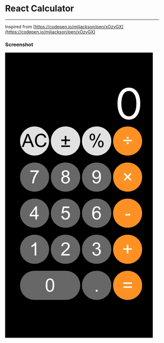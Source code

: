 # React Calculator 
---

Inspired from [https://codepen.io/mjijackson/pen/xOzyGX](https://codepen.io/mjijackson/pen/xOzyGX)


### Screenshot 
![This is an image](./screenshot.png)